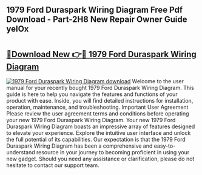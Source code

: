 ## 1979 Ford Duraspark Wiring Diagram Free Pdf Download - Part-2H8 New Repair Owner Guide yeIOx

# <h2><a href="http://dfmi6u.blite.top/?on=1979+Ford+Duraspark+Wiring+Diagram">🔗Download New 👉🔴 1979 Ford Duraspark Wiring Diagram</a></h2>

[![1979 Ford Duraspark Wiring Diagram download](https://i.imgur.com/lujVjoI.png)](http://dfmi6u.blite.top/?on=1979+Ford+Duraspark+Wiring+Diagram)
Welcome to the user manual for your recently bought 1979 Ford Duraspark Wiring Diagram. This guide is here to help you navigate the features and functions of your product with ease. Inside, you will find detailed instructions for installation, operation, maintenance, and troubleshooting. Important User Agreement Please review the user agreement terms and conditions before operating your new 1979 Ford Duraspark Wiring Diagram. Your new 1979 Ford Duraspark Wiring Diagram boasts an impressive array of features designed to elevate your experience. Explore the intuitive user interface and unlock the full potential of its capabilities. Our expectation is that the 1979 Ford Duraspark Wiring Diagram has been a comprehensive and easy-to-understand resource in your journey to becoming proficient in using your new gadget. Should you need any assistance or clarification, please do not hesitate to contact our support team.
